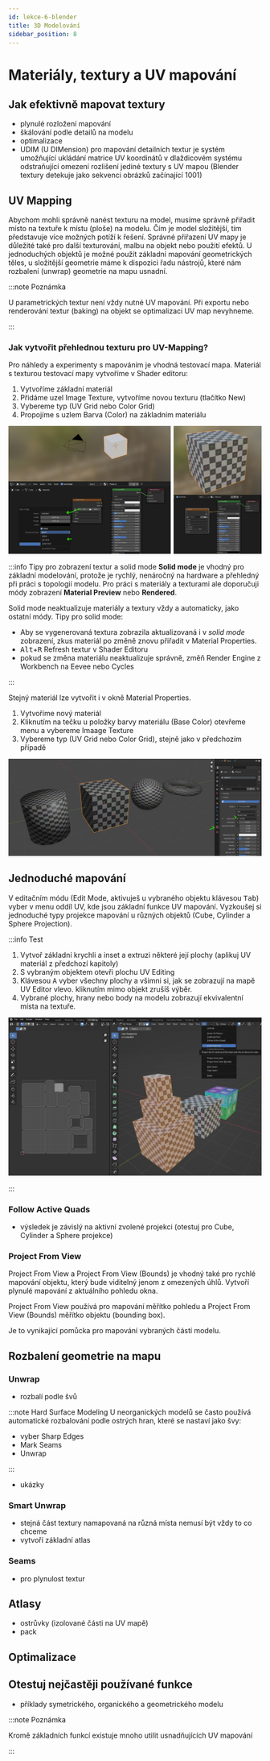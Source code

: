 ```yaml
---
id: lekce-6-blender
title: 3D Modelování
sidebar_position: 8
---
```


# Materiály, textury a UV mapování

## Jak efektivně mapovat textury
- plynulé rozložení mapování
- škálování podle detailů na modelu
- optimalizace
- UDIM (U DIMension) pro mapování detailních textur je systém umožňující ukládání matrice UV koordinátů v dlaždicovém systému odstraňující omezení rozlišení jediné textury s UV mapou (Blender textury detekuje jako sekvenci obrázků začínající 1001)   

## UV Mapping
Abychom mohli správně nanést texturu na model, musíme správně přiřadit místo na textuře k místu (ploše) na modelu. Čím je model složitější, tím představuje více možných potíží k řešení. Správné přiřazení UV mapy je důležité také pro další texturování, malbu na objekt nebo použití efektů.
U jednoduchých objektů je možné použít základní mapování geometrických těles, u složitější geometrie máme k dispozici řadu nástrojů, které nám rozbalení (unwrap) geometrie na mapu usnadní.

:::note Poznámka

 U parametrických textur není vždy nutné UV mapování. Při exportu nebo renderování textur (baking) na objekt se optimalizaci UV map nevyhneme.

:::
### Jak vytvořit přehlednou texturu pro UV-Mapping?
Pro náhledy a experimenty s mapováním je vhodná testovací mapa. Materiál s texturou testovací mapy vytvoříme v Shader editoru:
1. Vytvoříme základní materiál
2. Přidáme uzel Image Texture, vytvoříme novou texturu (tlačítko New)
3. Vybereme typ (UV Grid nebo Color Grid)
4. Propojíme s uzlem Barva (Color) na základním materiálu

![image](./images/blender-uvgrid.png)

:::info Tipy pro zobrazení textur a solid mode
**Solid mode** je vhodný pro základní modelování, protože je rychlý, nenáročný na hardware a přehledný při práci s topologií modelu. Pro práci s materiály a texturami ale doporučuji módy zobrazení **Material Preview** nebo **Rendered**.

Solid mode neaktualizuje materiály a textury vždy a automaticky, jako ostatní módy. Tipy pro solid mode:  
- Aby se vygenerovaná textura zobrazila aktualizovaná i v *solid mode* zobrazení, zkus materiál po změně znovu přiřadit v Material Properties.
- <kbd>Alt</kbd>+<kbd>R</kbd> Refresh textur v Shader Editoru
- pokud se změna materiálu neaktualizuje správně, změň Render Engine z Workbench na Eevee nebo Cycles

:::

Stejný materiál lze vytvořit i v okně Material Properties.

1. Vytvoříme nový materiál
2. Kliknutím na tečku u položky barvy materiálu (Base Color) otevřeme menu a vybereme Imaage Texture
3. Vybereme typ (UV Grid nebo Color Grid), stejně jako v předchozím případě

![image](./images/blender-uvgrid3.png)

## Jednoduché mapování
V editačním módu (Edit Mode, aktivuješ u vybraného objektu klávesou <kbd>Tab</kbd>) vyber v menu oddíl UV, kde jsou základní funkce UV mapování. Vyzkoušej si jednoduché typy projekce mapování u různých objektů (Cube, Cylinder a Sphere Projection).

:::info Test
1. Vytvoř základní krychli a inset a extruzi některé její plochy (aplikuj UV materiál z předchozí kapitoly)
1. S vybraným objektem otevři plochu UV Editing
2. Klávesou <kbd>A</kbd> vyber všechny plochy a všimni si, jak se zobrazují na mapě UV Editor vlevo. kliknutím mimo objekt zrušíš výběr.
3. Vybrané plochy, hrany nebo body na modelu zobrazují ekvivalentní místa na textuře.

![image](./images/blender-uvmap.png)

:::

### Follow Active Quads
- výsledek je závislý na aktivní zvolené projekci (otestuj pro Cube, Cylinder a Sphere projekce)

### Project From View
Project From View a Project From View (Bounds) je vhodný také pro rychlé mapování objektu, který bude viditelný jenom z omezených úhlů. Vytvoří plynulé mapování z aktuálního pohledu okna.

Project From View používá pro mapování měřítko pohledu a Project From View (Bounds) měřítko objektu (bounding box).

Je to vynikající pomůcka pro mapování vybraných částí modelu.

## Rozbalení geometrie na mapu
### Unwrap
- rozbalí podle švů

:::note Hard Surface Modeling
U neorganických modelů se často používá automatické rozbalování podle ostrých hran, které se nastaví jako švy:

- vyber Sharp Edges
- Mark Seams
- Unwrap

:::

- ukázky

### Smart Unwrap
- stejná část textury namapovaná na různá místa nemusí být vždy to co chceme
- vytvoří základní atlas
### Seams
- pro plynulost textur
## Atlasy
- ostrůvky (izolované části na UV mapě)
- pack
## Optimalizace
## Otestuj nejčastěji používané funkce

- příklady symetrického, organického a geometrického modelu

:::note Poznámka

 Kromě základních funkcí existuje mnoho utilit usnadňujících UV mapování

:::
